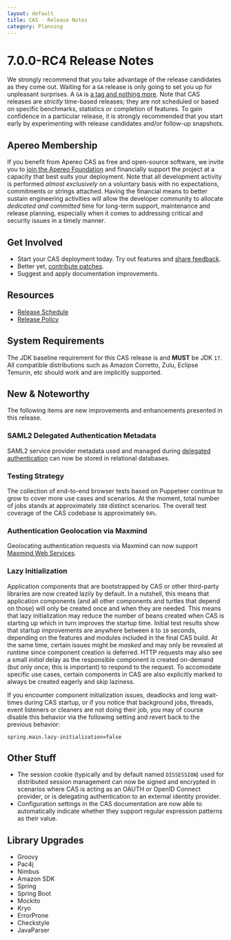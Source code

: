 ```yaml
---
layout: default
title: CAS - Release Notes
category: Planning
---
```


# 7.0.0-RC4 Release Notes

We strongly recommend that you take advantage of the release candidates as they come out. Waiting for a `GA` release is only going to set
you up for unpleasant surprises. A `GA` is [a tag and nothing more](https://apereo.github.io/2017/03/08/the-myth-of-ga-rel/). Note
that CAS releases are *strictly* time-based releases; they are not scheduled or based on specific benchmarks,
statistics or completion of features. To gain confidence in a particular
release, it is strongly recommended that you start early by experimenting with release candidates and/or follow-up snapshots.

## Apereo Membership

If you benefit from Apereo CAS as free and open-source software, we invite you
to [join the Apereo Foundation](https://www.apereo.org/content/apereo-membership)
and financially support the project at a capacity that best suits your deployment. Note that all development activity is performed
*almost exclusively* on a voluntary basis with no expectations, commitments or strings attached. Having the financial means to better
sustain engineering activities will allow the developer community to allocate *dedicated and committed* time for long-term support,
maintenance and release planning, especially when it comes to addressing critical and security issues in a timely manner.

## Get Involved

- Start your CAS deployment today. Try out features and [share feedback](/cas/Mailing-Lists.html).
- Better yet, [contribute patches](/cas/developer/Contributor-Guidelines.html).
- Suggest and apply documentation improvements.

## Resources

- [Release Schedule](https://github.com/apereo/cas/milestones)
- [Release Policy](/cas/developer/Release-Policy.html)

## System Requirements

The JDK baseline requirement for this CAS release is and **MUST** be JDK `17`. All compatible distributions
such as Amazon Corretto, Zulu, Eclipse Temurin, etc should work and are implicitly supported.

## New & Noteworthy

The following items are new improvements and enhancements presented in this release.

### SAML2 Delegated Authentication Metadata

SAML2 service provider metadata used and managed during [delegated authentication](../integration/Delegate-Authentication-SAML.html)
can now be stored in relational databases.

### Testing Strategy

The collection of end-to-end browser tests based on Puppeteer continue to grow to cover more use cases
and scenarios. At the moment, total number of jobs stands at approximately `380` distinct scenarios. The overall
test coverage of the CAS codebase is approximately `94%`.

### Authentication Geolocation via Maxmind

Geolocating authentication requests via Maxmind can now support [Maxmind Web Services](../authentication/GeoTracking-Authentication-Requests.html).
 
### Lazy Initialization
 
Application components that are bootstrapped by CAS or other third-party libraries are now created lazily by default. In a nutshell, this means
that application components (and all other components and turtles that depend on those) will only be created once and when they are needed. This means
that lazy initialization may reduce the number of beans created when CAS is starting up which in turn improves the startup time. Initial test results
show that startup improvements are anywhere between `8` to `10` seconds, depending on the features and modules included in the final CAS build. At the same 
time, certain issues might be *masked* and may only be revealed at runtime since component creation is deferred. HTTP requests may also
see a small *initial* delay as the responsible component is created on-demand (but only once; this is important) to respond to the request. To accomodate 
specific use cases, certain components in CAS are also explicitly marked to always be created eagerly and skip laziness. 

If you encounter component initialization issues, deadlocks and long wait-times during CAS startup, or if you notice that background jobs, threads, event 
listeners or cleaners are not doing their job, you may of course disable this behavior via the following setting and revert back to the 
previous behavior:

```properties
spring.main.lazy-initialization=false
```

## Other Stuff

- The session cookie (typically and by default named `DISSESSION`) used for distributed session management can now be signed and encrypted in 
  scenarios where CAS is acting as an OAUTH or OpenID Connect provider, or is delegating authentication to an external identity provider.
- Configuration settings in the CAS documentation are now able to automatically indicate whether they support regular expression patterns as their value.

## Library Upgrades

- Groovy
- Pac4j
- Nimbus
- Amazon SDK
- Spring
- Spring Boot
- Mockito
- Kryo
- ErrorProne
- Checkstyle
- JavaParser
